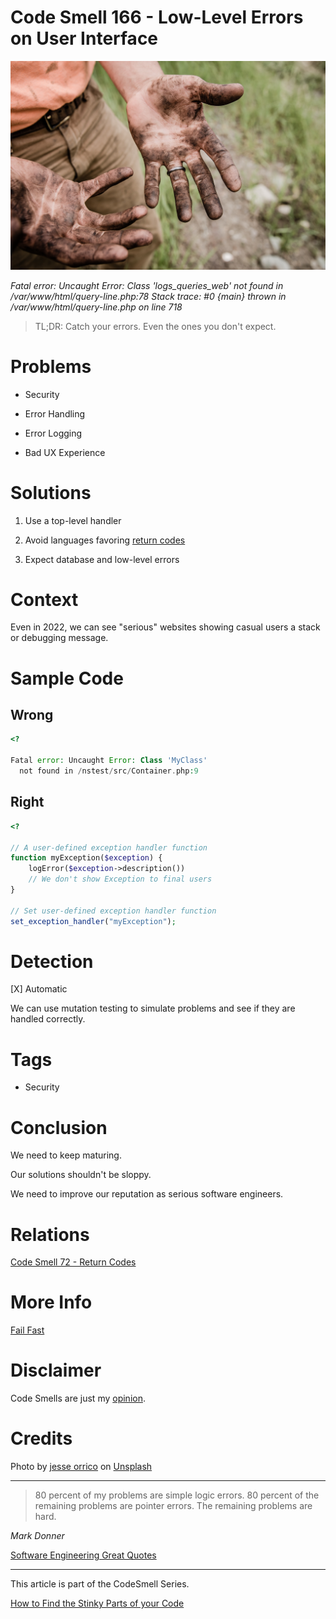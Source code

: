 # Code Smell 166 - Low-Level Errors on User Interface
            
![Code Smell 166 - Low-Level Errors on User Interface](Code%20Smell%20166%20-%20Low-Level%20Errors%20on%20User%20Interface.jpg)

*Fatal error: Uncaught Error: Class 'logs_queries_web' not found in /var/www/html/query-line.php:78 Stack trace: #0 {main} thrown in /var/www/html/query-line.php on line 718*

> TL;DR: Catch your errors. Even the ones you don't expect.

# Problems

- Security

- Error Handling

- Error Logging

- Bad UX Experience

# Solutions

1. Use a top-level handler

2. Avoid languages favoring [return codes](https://github.com/mcsee/Software-Design-Articles/tree/main/Articles/Code%20Smells/Code%20Smell%2072%20-%20Return%20Codes/readme.md)

3. Expect database and low-level errors

# Context

Even in 2022, we can see "serious" websites showing casual users a stack or debugging message.

# Sample Code

## Wrong

[Gist Url]: # (https://gist.github.com/mcsee/8d71bdae68fc52a1b6d1c65e8ce944af)
```php
<?

Fatal error: Uncaught Error: Class 'MyClass' 
  not found in /nstest/src/Container.php:9
```

## Right

[Gist Url]: # (https://gist.github.com/mcsee/3d16a49a680234811e19a56fd3d5be17)
```php
<?

// A user-defined exception handler function
function myException($exception) {
    logError($exception->description())
    // We don't show Exception to final users      
}

// Set user-defined exception handler function
set_exception_handler("myException");
```

# Detection

[X] Automatic 

We can use mutation testing to simulate problems and see if they are handled correctly.

# Tags

- Security

# Conclusion

We need to keep maturing. 

Our solutions shouldn't be sloppy.

We need to improve our reputation as serious software engineers.

# Relations

[Code Smell 72 - Return Codes](https://github.com/mcsee/Software-Design-Articles/tree/main/Articles/Code%20Smells/Code%20Smell%2072%20-%20Return%20Codes/readme.md)

# More Info

[Fail Fast](https://github.com/mcsee/Software-Design-Articles/tree/main/Articles/Theory/Fail%20Fast/readme.md)

# Disclaimer

Code Smells are just my [opinion](https://github.com/mcsee/Software-Design-Articles/tree/main/Articles/Blogging/I%20Wrote%20More%20than%2090%20Articles%20on%202021%20Here%20is%20What%20I%20Learned/readme.md).

# Credits

Photo by [jesse orrico](https://unsplash.com/@jessedo81) on [Unsplash](https://unsplash.com/s/photos/dirty)  

* * *

> 80 percent of my problems are simple logic errors. 80 percent of the remaining problems are pointer errors. The remaining problems are hard.

_Mark Donner_
 
[Software Engineering Great Quotes](https://github.com/mcsee/Software-Design-Articles/tree/main/Articles/Quotes/Software%20Engineering%20Great%20Quotes/readme.md)

* * *

This article is part of the CodeSmell Series.

[How to Find the Stinky Parts of your Code](https://github.com/mcsee/Software-Design-Articles/tree/main/Articles/Code%20Smells/How%20to%20Find%20the%20Stinky%20parts%20of%20your%20Code/readme.md)